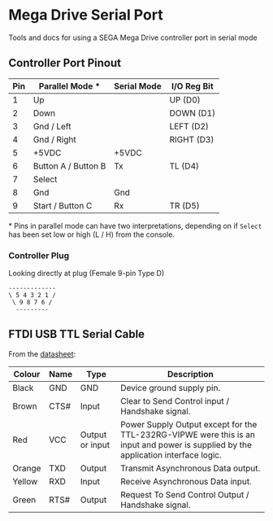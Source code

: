 # Mega Drive Serial Port
Tools and docs for using a SEGA Mega Drive controller port in serial mode

## Controller Port Pinout

| Pin | Parallel Mode * | Serial Mode | I/O Reg Bit |
|-----|-----------|--------|--------------|
| 1 | Up | | UP (D0) |
| 2 | Down | | DOWN (D1) |
| 3 | Gnd / Left | | LEFT (D2) |
| 4 | Gnd / Right | | RIGHT (D3) |
| 5 | +5VDC | +5VDC |
| 6 | Button A / Button B | Tx | TL (D4) |
| 7 | Select | |
| 8 | Gnd | Gnd |
| 9 | Start / Button C | Rx | TR (D5) |

\* Pins in parallel mode can have two interpretations, depending on if `Select` has been set low or high (L / H) from the console.

### Controller Plug
Looking directly at plug (Female 9-pin Type D)

```
-------------
\ 5 4 3 2 1 /
 \ 9 8 7 6 /
  ---------
```

## FTDI USB TTL Serial Cable

From the [datasheet](https://www.ftdichip.com/Support/Documents/DataSheets/Cables/DS_TTL-232RG_CABLES.pdf):

| Colour | Name | Type | Description |
|--------|------|------|-------------|
|Black |GND |GND |Device ground supply pin.|
|Brown |CTS# |Input |Clear to Send Control input / Handshake signal.|
|Red |VCC |Output or input | Power Supply Output except for the TTL-232RG-VIPWE were this is an input and power is supplied by the application interface logic. |
|Orange| TXD |Output |Transmit Asynchronous Data output.|
|Yellow| RXD| Input| Receive Asynchronous Data input.|
|Green |RTS#| Output| Request To Send Control Output / Handshake signal.|
